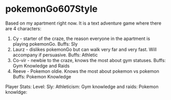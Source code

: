 # pokemonGo607Style

Based on my apartment right now. It is a text adventure game where there are 4 characters: 

1) Cy - starter of the craze, the reason everyone in the apartment is playing pokemonGo. 
Buffs: Sly 
2) Laurz - dislikes pokemonGo but can walk very far and very fast. Will accompany if persuasive. 
Buffs: Athletic 
3) Co-vir - newbie to the craze, knows the most about gym statuses. 
Buffs: Gym Knowledge and Raids
4) Reeve - Pokemon oldie. Knows the most about pokemon vs pokemon
Buffs: Pokemon Knowledge

Player Stats:
Level:
Sly:
Athleticism:
Gym knowledge and raids:
Pokemon knowldge:



